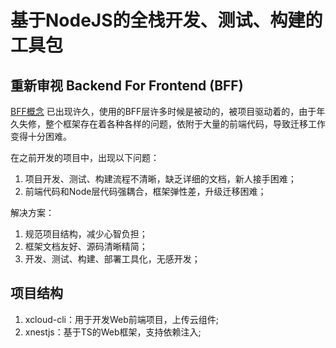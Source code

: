 # 基于NodeJS的全栈开发、测试、构建的工具包

## 重新审视 Backend For Frontend (BFF)

[BFF概念](https://mp.weixin.qq.com/s/IYddaaw2ps1wR2VT1dmcorePg)
已出现许久，使用的BFF层许多时候是被动的，被项目驱动着的，由于年久失修，整个框架存在着各种各样的问题，依附于大量的前端代码，导致迁移工作变得十分困难。

在之前开发的项目中，出现以下问题：

1. 项目开发、测试、构建流程不清晰，缺乏详细的文档，新人接手困难；
2. 前端代码和Node层代码强耦合，框架弹性差，升级迁移困难；

解决方案：

1. 规范项目结构，减少心智负担；
2. 框架文档友好、源码清晰精简；
3. 开发、测试、构建、部署工具化，无感开发；

## 项目结构
  1. xcloud-cli：用于开发Web前端项目，上传云组件;
  2. xnestjs：基于TS的Web框架，支持依赖注入;